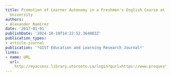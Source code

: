 ```yaml
---
title: Promotion of Learner Autonomy in a Freshmen's English Course at a Colombian
  University
authors:
- Alexander Ramírez
date: '2017-01-01'
publishDate: '2024-10-10T14:22:52.364883Z'
publication_types:
- article-journal
publication: '*GIST Education and Learning Research Journal*'
links:
- name: URL
  url: 
    http://myaccess.library.utoronto.ca/login?qurl=https://www.proquest.com/docview/2034280894?accountid=14771&bdid=38382&_bd=3TwZAEG1BOH7IysaWrL0rCQ5CAU%3D
---
```

